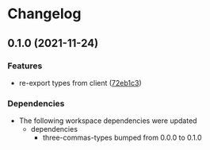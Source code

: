 # Changelog

## 0.1.0 (2021-11-24)


### Features

* re-export types from client ([72eb1c3](https://www.github.com/YoloDev/3commas-rs/commit/72eb1c317bee475dde9394dec1f9f400022a0acc))



### Dependencies

* The following workspace dependencies were updated
  * dependencies
    * three-commas-types bumped from 0.0.0 to 0.1.0